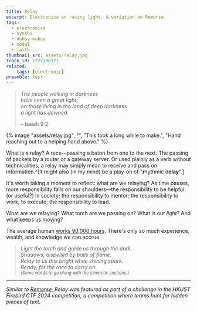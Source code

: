 ```yaml
---
title: Relay
excerpt: Electronica on racing light. A variation on Remorse.
tags:
  - electronica
  - synths
  - dubsy-wubsy
  - modal
  - faith
thumbnail_src: assets/relay.jpg
track_id: 1722390171
related:
    tags: [electronic]
preamble: test
---
```


> *The people walking in darkness*  
> 	*have seen a great light;*  
> *on those living in the land of deep darkness*  
> 	*a light has dawned.*
> 
> – Isaiah 9:2

{% image "assets/relay.jpg", "", "This took a long while to make.", "Hand reaching out to a helping hand above." %}

What is a relay? A race—passing a baton from one to the next. The passing of packets by a router or a gateway server. Or used plainly as a verb without technicalities, a relay may simply mean to receive and pass on information.^[It might also (in my mind) be a play-on of "**r**hythmic d**elay**".]

It's worth taking a moment to reflect: what are we relaying? As time passes, more responsibility falls on our shoulders—the responsibility to be helpful (or useful?) in society; the responsibility to mentor; the responsibility to work, to execute; the responsibility to lead.

What are we relaying? What torch are we passing on? What is our *light*? And what keeps us moving?

The average human [works 90,000 hours](https://www.gettysburg.edu/news/stories?id=79db7b34-630c-4f49-ad32-4ab9ea48e72b). There's only so much experience, wealth, and knowledge we can accrue.

> *Light the torch and guide us through the dark.*  
> *Shadows, dispelled by balls of flame.*  
> *Relay to us this bright white shining spark.*  
> *Ready, for the race to carry on.*  
> <sup>*(Some words to go along with the climactic sections.)*</sup>

---

*Similar to [Remorse](/posts/remorse), Relay was featured as part of a challenge in the HKUST Firebird CTF 2024 competition, a competition where teams hunt for hidden pieces of text.*